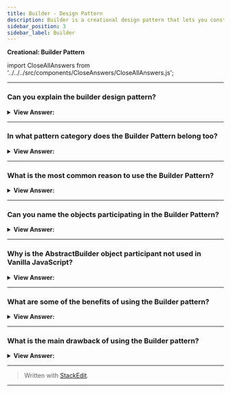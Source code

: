 ```yaml
---
title: Builder - Design Pattern
description: Builder is a creational design pattern that lets you construct complex objects step by step. The pattern allows you to produce different types and representations of an object using the same construction code.
sidebar_position: 3
sidebar_label: Builder
---
```


**Creational: Builder Pattern**

import CloseAllAnswers from '../../../src/components/CloseAnswers/CloseAllAnswers.js';

<CloseAllAnswers />

---

### Can you explain the builder design pattern?

<details className='answer'>
  <summary>
    <strong>View Answer:</strong>
  </summary>
  <div>
    <div>
      <strong>Interview Response:</strong> Builders allow us to construct complex objects by only specifying the type and content of the object, shielding us from the process of creating or representing the object explicitly.<br/><br/>
    </div><br />
  <div><strong className="codeExample">Diagram:</strong><br /><br />

  <div></div>

<img src="/img/javascript-builder-pattern.jpg" /><br /><br />

**The objects participating in this pattern are:**

**Director** -- In example code: _Shop_

- constructs products by using the Builder's multi-step interface

**Builder** -- _not used in JavaScript_

- declares a multistep interface for creating a complex product

**ConcreteBuilder** -- In example code: _CarBuilder, TruckBuilder_

- implements the multi-step Builder interface
- maintains the product through the assembly process
- offers the ability to retrieve the newly created product

**Products** -- In example code: _Car, Truck_

- represents the complex objects being assembled

<br />

</div><br />
  <div><strong className="codeExample">Code Example:</strong><br /><br />

  <div></div>

```js
function Shop() {
  this.construct = function (builder) {
    builder.step1();
    builder.step2();
    return builder.get();
  };
}

function CarBuilder() {
  this.car = null;

  this.step1 = function () {
    this.car = new Car();
  };

  this.step2 = function () {
    this.car.addParts();
  };

  this.get = function () {
    return this.car;
  };
}

function TruckBuilder() {
  this.truck = null;

  this.step1 = function () {
    this.truck = new Truck();
  };

  this.step2 = function () {
    this.truck.addParts();
  };

  this.get = function () {
    return this.truck;
  };
}

function Car() {
  this.doors = 0;

  this.addParts = function () {
    this.doors = 4;
  };

  this.say = function () {
    console.log('I am a ' + this.doors + '-door car');
  };
}

function Truck() {
  this.doors = 0;

  this.addParts = function () {
    this.doors = 2;
  };

  this.say = function () {
    console.log('I am a ' + this.doors + '-door truck');
  };
}

function run() {
  let shop = new Shop();
  let carBuilder = new CarBuilder();
  let truckBuilder = new TruckBuilder();
  let car = shop.construct(carBuilder);
  let truck = shop.construct(truckBuilder);

  car.say();
  truck.say();
}

run();

/*

OUTPUT:

I am a 4-door car
I am a 2-door truck

*/
```

  </div>

  <br />

  </div>
</details>

---

### In what pattern category does the Builder Pattern belong too?

<details>
  <summary>
    <strong>View Answer:</strong>
  </summary>
  <div>
    <div>
      <strong>Interview Response:</strong> The Builder Pattern belongs to the Creational design pattern category.
    </div>
  </div>
</details>

---

### What is the most common reason to use the Builder Pattern?

<details>
  <summary>
    <strong>View Answer:</strong>
  </summary>
  <div>
    <div>
      <strong>Interview Response:</strong> The intent of the Builder design pattern is to separate the construction of a complex object from its representation. It is one of the Gang of Four design patterns.
    </div><br/>
    <div>
      <strong>Technical Response:</strong> The most common motivation for using Builder is to simplify client code that creates complex objects. The client can still direct the steps taken by the Builder without knowing how the actual work is accomplished. Builders frequently encapsulate construction of Composite objects (another GoF design pattern) because the procedures involved are often repetitive and complex.<br/><br/>Usually, it is the last step that returns the newly created object which makes it easy for a Builder to participate in fluent interfaces in which multiple method calls, separated by dot operators, are chained together (note: fluent interfaces are implementation of the Chaining Pattern as presented in the Modern patterns section).<br/><br/>
    </div>

  </div>
</details>

---

### Can you name the objects participating in the Builder Pattern?

<details>
  <summary>
    <strong>View Answer:</strong>
  </summary>
  <div>
    <div>
      <strong>Interview Response:</strong> The objects participating in the Builder Pattern include the Director, Builder, ConcreteBuilder, and Products objects.
    </div><br />
    <div>
      <strong>Technical Response:</strong> The objects participating in the Builder Pattern include the Director, Builder, ConcreteBuilder, and Products objects. The director object constructs products by using the Builder’s multi-step interface. The Builder object, not used in JavaScript, declares a multi-step interface for creating a complex product. The ConcreteBuilder implements the multi-step Builder interface, maintains the product through the assembly process, and offers the ability to retrieve the newly created product. The Products object represents the complex objects being assembled.
    </div><br />

:::note

Though the definition particularly mentions that an interface needs to be defined, we don’t have interfaces in _Vanilla JavaScript_. Therefore, we must implement it in a way that JavaScript translates into an interface.

:::

  </div>
</details>

---

### Why is the AbstractBuilder object participant not used in Vanilla JavaScript?

<details>
  <summary>
    <strong>View Answer:</strong>
  </summary>
  <div>
    <div>
      <strong>Interview Response:</strong> The AbstractBuilder is not used because JavaScript does not support abstract classes. However, the different Builders must implement the same multistep interface for the Director to be able to step through the assembly process.
      </div><br />

  </div>
</details>

---

### What are some of the benefits of using the Builder pattern?

<details>
  <summary>
    <strong>View Answer:</strong>
  </summary>
  <div>
    <div>
      <strong>Interview Response:</strong> The builder pattern has several advantages that can be summarized in the following points.
      </div><br/>

<div></div>

- Objects can be created step-by-step.
- The creation of an object can be postponed until all the necessary information for the construction of the same is available. The object will not be obtained until the build method of the Builder class is executed.
- Clean code: The Single Responsibility Principle (SRP) is applied, since the complex construction of the object is isolated from the business logic of this object.

<br />

  </div>
</details>

---

### What is the main drawback of using the Builder pattern?

<details>
  <summary>
    <strong>View Answer:</strong>
  </summary>
  <div>
    <div>
      <strong>Interview Response:</strong> The main drawback of the builder pattern is the increased complexity in the code and the increased number of classes required. This a well-known disadvantage when applying design patterns — the price that must be paid to gain abstraction in the code.<br />
    </div>
  </div>
</details>

---

> Written with [StackEdit](https://stackedit.io/).

---
